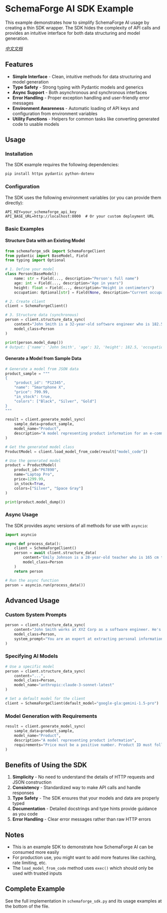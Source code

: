 # SchemaForge AI SDK Example

This example demonstrates how to simplify SchemaForge AI usage by creating a thin SDK wrapper. 
The SDK hides the complexity of API calls and provides an intuitive interface for both data structuring and model generation.

*[中文文档](sdk_README_zh.md)*

## Features

- **Simple Interface** - Clean, intuitive methods for data structuring and model generation
- **Type Safety** - Strong typing with Pydantic models and generics
- **Async Support** - Both asynchronous and synchronous interfaces
- **Error Handling** - Proper exception handling and user-friendly error messages
- **Environment Awareness** - Automatic loading of API keys and configuration from environment variables
- **Utility Functions** - Helpers for common tasks like converting generated code to usable models

## Usage

### Installation

The SDK example requires the following dependencies:

```bash
pip install httpx pydantic python-dotenv
```

### Configuration

The SDK uses the following environment variables (or you can provide them directly):

```
API_KEY=your_schemaforge_api_key
API_BASE_URL=http://localhost:8000  # Or your custom deployment URL
```

### Basic Examples

#### Structure Data with an Existing Model

```python
from schemaforge_sdk import SchemaForgeClient
from pydantic import BaseModel, Field
from typing import Optional

# 1. Define your model
class Person(BaseModel):
    name: str = Field(..., description="Person's full name")
    age: int = Field(..., description="Age in years")
    height: float = Field(..., description="Height in centimeters")
    occupation: Optional[str] = Field(None, description="Current occupation")

# 2. Create client
client = SchemaForgeClient()

# 3. Structure data (synchronous)
person = client.structure_data_sync(
    content="John Smith is a 32-year-old software engineer who is 182.5 cm tall.",
    model_class=Person
)

print(person.model_dump())
# Output: {'name': 'John Smith', 'age': 32, 'height': 182.5, 'occupation': 'software engineer'}
```

#### Generate a Model from Sample Data

```python
# Generate a model from JSON data
product_sample = """
{
    "product_id": "P12345",
    "name": "Smartphone X",
    "price": 799.99,
    "in_stock": true,
    "colors": ["Black", "Silver", "Gold"]
}
"""

result = client.generate_model_sync(
    sample_data=product_sample,
    model_name="Product",
    description="A model representing product information for an e-commerce system"
)

# Get the generated model class
ProductModel = client.load_model_from_code(result["model_code"])

# Use the generated model
product = ProductModel(
    product_id="P67890",
    name="Laptop Pro",
    price=1299.99,
    in_stock=True,
    colors=["Silver", "Space Gray"]
)

print(product.model_dump())
```

### Async Usage

The SDK provides async versions of all methods for use with `asyncio`:

```python
import asyncio

async def process_data():
    client = SchemaForgeClient()
    person = await client.structure_data(
        content="Emily Johnson is a 28-year-old teacher who is 165 cm tall.",
        model_class=Person
    )
    return person

# Run the async function
person = asyncio.run(process_data())
```

## Advanced Usage

### Custom System Prompts

```python
person = client.structure_data_sync(
    content="John Smith works at XYZ Corp as a software engineer. He's in his early 30s.",
    model_class=Person,
    system_prompt="You are an expert at extracting personal information. If age is approximate, use 30 for 'early 30s'."
)
```

### Specifying AI Models

```python
# Use a specific model
person = client.structure_data_sync(
    content="...",
    model_class=Person,
    model_name="anthropic:claude-3-sonnet-latest"
)

# Set a default model for the client
client = SchemaForgeClient(default_model="google-gla:gemini-1.5-pro")
```

### Model Generation with Requirements

```python
result = client.generate_model_sync(
    sample_data=product_sample,
    model_name="Product",
    description="A model representing product information",
    requirements="Price must be a positive number. Product ID must follow the format P-XXXXX."
)
```

## Benefits of Using the SDK

1. **Simplicity** - No need to understand the details of HTTP requests and JSON construction
2. **Consistency** - Standardized way to make API calls and handle responses
3. **Type Safety** - The SDK ensures that your models and data are properly typed
4. **Documentation** - Detailed docstrings and type hints provide guidance as you code
5. **Error Handling** - Clear error messages rather than raw HTTP errors

## Notes

- This is an example SDK to demonstrate how SchemaForge AI can be consumed more easily
- For production use, you might want to add more features like caching, rate limiting, etc.
- The `load_model_from_code` method uses `exec()` which should only be used with trusted inputs

## Complete Example

See the full implementation in `schemaforge_sdk.py` and its usage examples at the bottom of the file. 